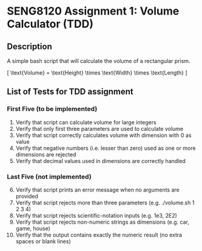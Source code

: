 # SENG8120 Assignment 1: Volume Calculator (TDD)

## Description
A simple bash script that will calculate the volume of a rectangular prism.

\[
\text{Volume} = \text{Height} \times \text{Width} \times \text{Length}
\]

## List of Tests for TDD assignment
### First Five (to be implemented)
1. Verify that script can calculate volume for large integers
2. Verify that only first three parameters are used to calculate volume
3. Verify that script correctly calculates volume with dimension with 0 as value
4. Verify that negative numbers (i.e. lesser than zero) used as one or more dimensions are rejected
5. Verify that decimal values used in dimensions are correctly handled
  
### Last Five (not implemented)
6. Verify that script prints an error message when no arguments are provided
7. Verify that script rejects more than three parameters (e.g. ./volume.sh 1 2 3 4)
8. Verify that script rejects scientific-notation inputs (e.g. 1e3, 2E2)
9. Verify that script rejects non-numeric strings as dimensions (e.g. car, game, house)
10. Verify that the output contains exactly the numeric result (no extra spaces or blank lines)
